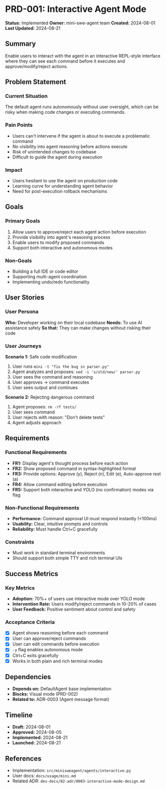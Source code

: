 # PRD-001: Interactive Agent Mode

**Status:** Implemented
**Owner:** mini-swe-agent team
**Created:** 2024-08-01
**Last Updated:** 2024-08-21

## Summary

Enable users to interact with the agent in an interactive REPL-style interface where they can see each command before it executes and approve/modify/reject actions.

## Problem Statement

### Current Situation
The default agent runs autonomously without user oversight, which can be risky when making code changes or executing commands.

### Pain Points
- Users can't intervene if the agent is about to execute a problematic command
- No visibility into agent reasoning before actions execute
- Risk of unintended changes to codebase
- Difficult to guide the agent during execution

### Impact
- Users hesitant to use the agent on production code
- Learning curve for understanding agent behavior
- Need for post-execution rollback mechanisms

## Goals

### Primary Goals
1. Allow users to approve/reject each agent action before execution
2. Provide visibility into agent's reasoning process
3. Enable users to modify proposed commands
4. Support both interactive and autonomous modes

### Non-Goals
- Building a full IDE or code editor
- Supporting multi-agent coordination
- Implementing undo/redo functionality

## User Stories

### User Persona
**Who:** Developer working on their local codebase
**Needs:** To use AI assistance safely
**So that:** They can make changes without risking their code

### User Journeys

**Scenario 1:** Safe code modification
1. User runs `mini -t "fix the bug in parser.py"`
2. Agent analyzes and proposes: `sed -i 's/old/new/' parser.py`
3. User sees the command and reasoning
4. User approves → command executes
5. User sees output and continues

**Scenario 2:** Rejecting dangerous command
1. Agent proposes: `rm -rf tests/`
2. User sees command
3. User rejects with reason: "Don't delete tests"
4. Agent adjusts approach

## Requirements

### Functional Requirements
- **FR1:** Display agent's thought process before each action
- **FR2:** Show proposed command in syntax-highlighted format
- **FR3:** Provide options: Approve (y), Reject (n), Edit (e), Auto-approve rest (a)
- **FR4:** Allow command editing before execution
- **FR5:** Support both interactive and YOLO (no confirmation) modes via flag

### Non-Functional Requirements
- **Performance:** Command approval UI must respond instantly (<100ms)
- **Usability:** Clear, intuitive prompts and controls
- **Reliability:** Must handle Ctrl+C gracefully

### Constraints
- Must work in standard terminal environments
- Should support both simple TTY and rich terminal UIs

## Success Metrics

### Key Metrics
- **Adoption:** 70%+ of users use interactive mode over YOLO mode
- **Intervention Rate:** Users modify/reject commands in 10-20% of cases
- **User Feedback:** Positive sentiment about control and safety

### Acceptance Criteria
- [x] Agent shows reasoning before each command
- [x] User can approve/reject commands
- [x] User can edit commands before execution
- [x] `-y` flag enables autonomous mode
- [x] Ctrl+C exits gracefully
- [x] Works in both plain and rich terminal modes

## Dependencies

- **Depends on:** DefaultAgent base implementation
- **Blocks:** Visual mode (PRD-002)
- **Related to:** ADR-0003 (Agent message format)

## Timeline

- **Draft:** 2024-08-01
- **Approved:** 2024-08-05
- **Implemented:** 2024-08-21
- **Launched:** 2024-08-21

## References

- Implementation: `src/minisweagent/agents/interactive.py`
- User docs: `docs/usage/mini.md`
- Related ADR: `dev-docs/02-adr/0003-interactive-mode-design.md`
